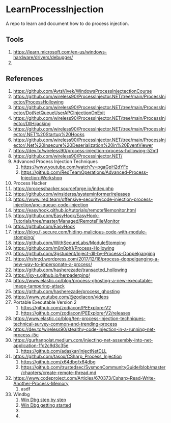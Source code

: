 # LearnProcessInjection
A repo to learn and document how to do process injection.  

## Tools
1. https://learn.microsoft.com/en-us/windows-hardware/drivers/debugger/
2. 

## References
1. https://github.com/AvtsVivek/WindowsProcessInjectectionCourse
2. https://github.com/wireless90/ProcessInjector.NET/tree/main/ProcessInjector/ProcessHollowing
3. https://github.com/wireless90/ProcessInjector.NET/tree/main/ProcessInjector/DotNetQueueUserAPCInjectionOnExit
4. https://github.com/wireless90/ProcessInjector.NET/tree/main/ProcessInjector/DllHijacking
5. https://github.com/wireless90/ProcessInjector.NET/tree/main/ProcessInjector/.NET%20Startup%20Hooks
6. https://github.com/wireless90/ProcessInjector.NET/tree/main/ProcessInjector/.Net%20Insecure%20Deserialization%20in%20EventViewer
7. https://dev.to/wireless90/process-injection-process-hollowing-52m1
8. https://github.com/wireless90/ProcessInjector.NET/
9. Advanced Process Injection Techniques
   1. https://www.youtube.com/watch?v=pgaGpH2dYFc
   2. https://github.com/RedTeamOperations/Advanced-Process-Injection-Workshop
10. Process Hacker
   1. https://processhacker.sourceforge.io/index.php
   2. https://github.com/winsiderss/systeminformer/releases
11. https://www.ired.team/offensive-security/code-injection-process-injection/apc-queue-code-injection
12. https://easyhook.github.io/tutorials/remotefilemonitor.html
13. https://github.com/EasyHook/EasyHook-Tutorials/tree/master/Managed/RemoteFileMonitor
14. https://github.com/EasyHook
15. https://blog.f-secure.com/hiding-malicious-code-with-module-stomping/
16. https://github.com/WithSecureLabs/ModuleStomping
17. https://github.com/m0n0ph1/Process-Hollowing
18. https://github.com/3gstudent/Inject-dll-by-Process-Doppelganging
19. https://hshrzd.wordpress.com/2017/12/18/process-doppelganging-a-new-way-to-impersonate-a-process/
20. https://github.com/hasherezade/transacted_hollowing
21. https://jxy-s.github.io/herpaderping/
22. https://www.elastic.co/blog/process-ghosting-a-new-executable-image-tampering-attack
23. https://github.com/hasherezade/process_ghosting
24. https://www.youtube.com/@zodiacon/videos
25. Portable Executable Version 2
    1.  https://github.com/zodiacon/PEExplorerV2
    2.  https://github.com/zodiacon/PEExplorerV2/releases
26. https://www.elastic.co/blog/ten-process-injection-techniques-technical-survey-common-and-trending-process
27. https://dev.to/wireless90/stealthy-code-injection-in-a-running-net-process-i5c
28. https://gurhanpolat.medium.com/injecting-net-assembly-into-net-application-1fc2c9d3c35e
    1.  https://github.com/adaskar/InjectNetDLL
29. https://github.com/tasox/CSharp_Process_Injection
    1.  https://github.com/x64dbg/x64dbg
    2.  https://github.com/trustedsec/SysmonCommunityGuide/blob/master/chapters/create-remote-thread.md
30. https://www.codeproject.com/Articles/670373/Csharp-Read-Write-Another-Process-Memory
    1.  asdf
31. Windbg
    1.  [Win Dbg step by step](https://www.makeuseof.com/windbg-windows-10-guide/)
    2.  [Win Dbg getting started](https://learn.microsoft.com/en-us/windows-hardware/drivers/debugger/getting-started-with-windbg)
    3.  
    4.  

